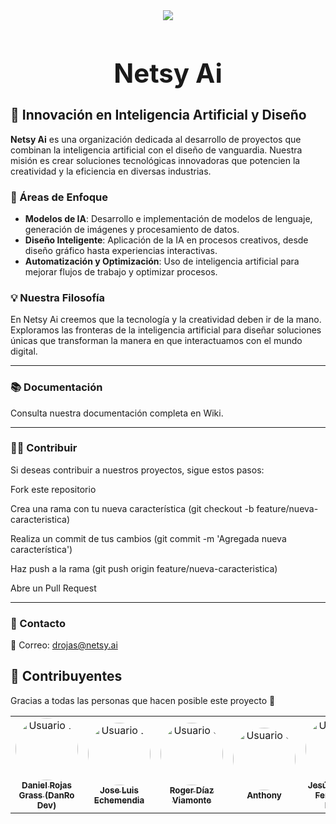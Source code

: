 <div align=center>
  <a href="#"><img src="https://avatars.githubusercontent.com/u/191610133?s=200&v=4" length:"1200px" width:"600px"></a>
</div>

<h1 align="center" style="font-size: 3em;">Netsy Ai</h1>

## 🧐 Innovación en Inteligencia Artificial y Diseño

**Netsy Ai** es una organización dedicada al desarrollo de proyectos que combinan la inteligencia artificial con el diseño de vanguardia. Nuestra misión es crear soluciones tecnológicas innovadoras que potencien la creatividad y la eficiencia en diversas industrias.

### 🔮 Áreas de Enfoque
- **Modelos de IA**: Desarrollo e implementación de modelos de lenguaje, generación de imágenes y procesamiento de datos.
- **Diseño Inteligente**: Aplicación de la IA en procesos creativos, desde diseño gráfico hasta experiencias interactivas.
- **Automatización y Optimización**: Uso de inteligencia artificial para mejorar flujos de trabajo y optimizar procesos.

### 💡 Nuestra Filosofía
En Netsy Ai creemos que la tecnología y la creatividad deben ir de la mano. Exploramos las fronteras de la inteligencia artificial para diseñar soluciones únicas que transforman la manera en que interactuamos con el mundo digital.

---
### 📚 Documentación

Consulta nuestra documentación completa en Wiki.

---
### 👨‍💻 Contribuir

Si deseas contribuir a nuestros proyectos, sigue estos pasos:

Fork este repositorio

Crea una rama con tu nueva característica (git checkout -b feature/nueva-caracteristica)

Realiza un commit de tus cambios (git commit -m 'Agregada nueva característica')

Haz push a la rama (git push origin feature/nueva-caracteristica)

Abre un Pull Request

---
### 📢 Contacto

📧 Correo: drojas@netsy.ai

## 🚀 Contribuyentes  

Gracias a todas las personas que hacen posible este proyecto 💖  

<table aling="center">
  <tr>
    <td align="center">
      <a href="https://github.com/DanRo3">
        <img src="https://avatars.githubusercontent.com/u/105675604?s=70&v=4" width="100px;" alt="Usuario 1" style="border-radius: 50%;"/>
        <br /><sub><b>Daniel Rojas Grass (DanRo Dev)</b></sub>
      </a>
    </td>
    <td align="center">
      <a href="https://github.com/Jose-luis-echemendia">
        <img src="https://avatars.githubusercontent.com/u/126753118?v=4" width="100px;" alt="Usuario 2" style="border-radius: 50%;"/>
        <br /><sub><b>Jose Luis Echemendia</b></sub>
      </a>
    </td>
    <td align="center">
      <a href="https://github.com/rogerdv0009">
        <img src="https://avatars.githubusercontent.com/u/175174553?v=4" width="100px;" alt="Usuario 3" style="border-radius: 50%;"/>
        <br /><sub><b>Roger Díaz Viamonte</b></sub>
      </a>
    </td>
    <td align="center">
      <a href="https://github.com/ProImpact">
        <img src="https://avatars.githubusercontent.com/u/142456751?v=4" width="100px;" alt="Usuario 3" style="border-radius: 50%;"/>
        <br /><sub><b>Anthony</b></sub>
      </a>
    </td>
    <td align="center">
      <a href="https://github.com/G35U599">
        <img src="https://avatars.githubusercontent.com/u/149320709?v=4" width="100px;" alt="Usuario 4" style="border-radius: 50%;"/>
        <br /><sub><b>Jesús Enrique Fernández Prieto</b></sub>
      </a>
    </td>
  </tr>
</table>

